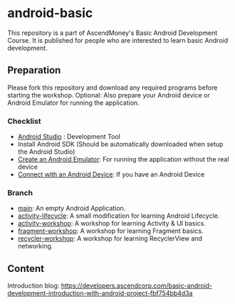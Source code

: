 # android-basic

This repository is a part of AscendMoney's Basic Android Development Course.
It is published for people who are interested to learn basic Android development.

## Preparation
Please fork this repository and download any required programs before starting the workshop.
Optional: Also prepare your Android device or Android Emulator for running the application.

### Checklist
- [Android Studio](https://developer.android.com/studio) : Development Tool
- Install Android SDK (Should be automatically downloaded when setup the Android Studio)
- [Create an Android Emulator](https://developer.android.com/studio/run/managing-avds): For running the application without the real device
- [Connect with an Android Device](https://developer.android.com/studio/debug/dev-options): If you have an Android Device

### Branch
- [main](https://github.com/mikkipastel/android-basic): An empty Android Application.
- [activity-lifecycle](https://github.com/mikkipastel/android-basic/tree/activity-lifecycle): A small modification for learning Android Lifecycle.
- [activity-workshop](https://github.com/mikkipastel/android-basic/tree/activity-workshop): A workshop for learning Activity & UI basics.
- [fragment-workshop](https://github.com/mikkipastel/android-basic/tree/fragment-workshop): A workshop for learning Fragment basics.
- [recycler-workshop](https://github.com/mikkipastel/android-basic/tree/recycler-workshop): A workshop for learning RecyclerView and networking.

## Content
Introduction blog: https://developers.ascendcorp.com/basic-android-development-introduction-with-android-project-fbf754bb4d3a